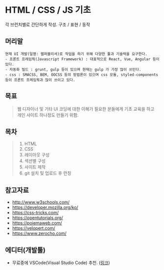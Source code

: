 # HTML / CSS / JS 기초
각 브런치별로 간단하게 작성.
구조 / 표현 / 동작

## 머리말
```
현재 UI 개발(일명: 웹퍼블리셔)로 작업을 하기 위해 다양한 툴과 기술력을 요구한다.
- 프론트 프레임웍(Javascript Framework) : 대표적으로 React, Vue, Angular 등이 있다.
- 자동화 빌드 : grunt, gulp 등이 있으며 현재는 gulp 가 가장 많이 쓰인다.
- css : SMACSS, BEM, OOCSS 등의 방법론이 있으며 css 모듈, styled-components 등이 프론트 프레임웍과 많이 쓰이고 있다.
```

## 목표
> 웹 디자이너 및 기타 UI 코딩에 대한 이해가 필요한 분들에게 기초 교육을 하고 개인 사이트 하나정도 만들기 위함.

## 목차
> 1. HTML
> 2. CSS
> 3. 레이아웃 구성
> 4. 섹션별 구성
> 5. 사이트 제작
> 6. git 설치 및 업로드 후 런칭

## 참고자료
- http://www.w3schools.com/
- https://developer.mozilla.org/ko/
- https://css-tricks.com/
- https://opentutorials.org/
- https://poiemaweb.com/
- https://velopert.com/
- https://www.zerocho.com/

## 에디터(개발툴)
- 무료중에 VSCode(Visual Studio Code) 추천. ([링크](https://code.visualstudio.com/))